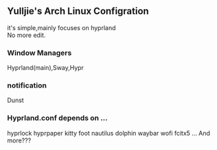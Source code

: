 ## Yulljie's Arch Linux Configration
it's simple,mainly focuses on hyprland  
No more edit.

### Window Managers
Hyprland(main),Sway,Hypr

### notification
Dunst

### Hyprland.conf depends on ...
hyprlock hyprpaper kitty foot nautilus dolphin waybar wofi fcitx5 ...
And more???
